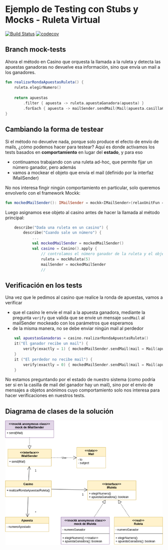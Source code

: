 
# Ejemplo de Testing con Stubs y Mocks - Ruleta Virtual

[![Build Status](https://github.com/uqbar-project/eg-ruletas-kotlin/actions/workflows/build.yml/badge.svg?branch=mock-tests)](https://github.com/uqbar-project/eg-ruletas-kotlin/actions/workflows/build.yml) [![codecov](https://codecov.io/gh/uqbar-project/eg-ruletas-kotlin/branch/mock-tests/graph/badge.svg)](https://codecov.io/gh/uqbar-project/eg-ruletas-kotlin?branch=mock-tests)

## Branch mock-tests

Ahora el método en Casino que orquesta la llamada a la ruleta y detecta las apuestas ganadoras no devuelve esa información, sino que envía un mail a los ganadores.

```kt
fun realizarRondaApuestasRuleta() {
    ruleta.elegirNumero()

    return apuestas
        .filter { apuesta -> ruleta.apuestaGanadora(apuesta) }
        .forEach { apuesta -> mailSender.sendMail(Mail(apuesta.casillaCorreo, "Ganaste!"))}
}
```

## Cambiando la forma de testear

Si el método no devuelve nada, porque solo produce el efecto de envío de mails, ¿cómo podemos hacer para testear? Aquí es donde activamos los tests basados en **comportamiento** en lugar del **estado**, y para eso

- continuamos trabajando con una ruleta ad-hoc, que permite fijar un número ganador, pero además
- vamos a mockear el objeto que envía el mail (definido por la interfaz IMailSender)

No nos interesa fingir ningún comportamiento en particular, solo queremos envolverlo con el framework Mockk:

```kt
fun mockedMailSender(): IMailSender = mockk<IMailSender>(relaxUnitFun = true)
```

Luego asignamos ese objeto al casino antes de hacer la llamada al método principal:

```kt
    describe("Dada una ruleta en un casino") {
        describe("Cuando sale un número") {
            ...
            val mockedMailSender = mockedMailSender()
            val casino = Casino().apply {
                // controlamos el número ganador de la ruleta y el objeto que envía mails\\
                ruleta = mockRuleta(5)
                mailSender = mockedMailSender
                //
```

## Verificación en los tests

Una vez que le pedimos al casino que realice la ronda de apuestas, vamos a verificar

- que el casino le envíe el mail a la apuesta ganadora, mediante la pregunta `verify` que valida que se envíe un mensaje `sendMail` al mailSender mockeado con los parámetros que esperamos
- de la misma manera, no se debe enviar ningún mail al perdedor

```kt
    val apuestasGanadoras = casino.realizarRondaApuestasRuleta()
    it("El ganador recibe un mail") {
        verify(exactly = 1) { mockedMailSender.sendMail(mail = Mail(apuestaGanadora.casillaCorreo, "Ganaste!")) }
    }
    it ("El perdedor no recibe mail") {
        verify(exactly = 0) { mockedMailSender.sendMail(mail = Mail(apuestaPerdedora.casillaCorreo, "Ganaste!")) }
    }
```

No estamos preguntando por el estado de nuestro sistema (como podría ser si en la casilla de mail del ganador hay un mail), sino por el envío de mensajes a objetos anónimos cuyo comportamiento solo nos interesa para hacer verificaciones en nuestros tests.

## Diagrama de clases de la solución

![diagrama de clases](./images/diagramaClases.png)